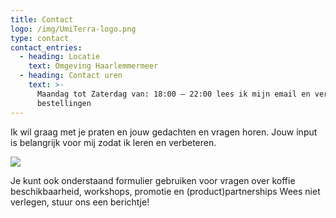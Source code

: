 ```yaml
---
title: Contact
logo: /img/UmiTerra-logo.png
type: contact
contact_entries:
  - heading: Locatie
    text: Omgeving Haarlemmermeer
  - heading: Contact uren
    text: >-
      Maandag tot Zaterdag van: 18:00 – 22:00 lees ik mijn email en verwerk ik
      bestellingen
---
```

Ik wil graag met je praten en jouw gedachten en vragen horen. Jouw input is belangrijk voor mij zodat ik leren en verbeteren.

![](https://preview--umiterra-138f8.stackbit.dev/_static/app-assets/site/static/img/1_20241005_165211_0000.png)

Je kunt ook onderstaand formulier gebruiken voor vragen over koffie
beschikbaarheid, workshops, promotie en (product)partnerships
Wees niet verlegen, stuur ons een berichtje!
